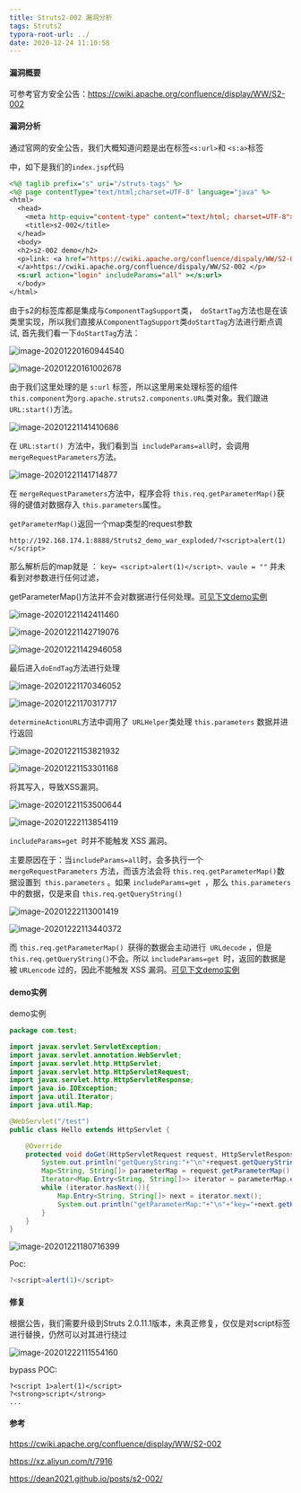 ```yaml
---
title: Struts2-002 漏洞分析
tags: Struts2
typora-root-url: ../
date: 2020-12-24 11:10:58
---
```


#### 漏洞概要

可参考官方安全公告：https://cwiki.apache.org/confluence/display/WW/S2-002

#### 漏洞分析

通过官网的安全公告，我们大概知道问题是出在标签`<s:url>`和 `<s:a>`标签

中，如下是我们的`index.jsp`代码

```jsp
<%@ taglib prefix="s" uri="/struts-tags" %>
<%@ page contentType="text/html;charset=UTF-8" language="java" %>
<html>
  <head>
    <meta http-equiv="content-type" content="text/html; charset=UTF-8">
    <title>s2-002</title>
  </head>
  <body>
  <h2>s2-002 demo</h2>
  <p>link: <a href="https://cwiki.apache.org/confluence/dispaly/WW/S2-002">
  </a>https://cwiki.apache.org/confluence/dispaly/WW/S2-002 </p>
  <s:url action="login" includeParams="all" ></s:url>
  </body>
</html>

```

<!--more-->

由于s2的标签库都是集成与`ComponentTagSupport`类，` doStartTag`方法也是在该类里实现，所以我们直接从`ComponentTagSupport`类`doStartTag`方法进行断点调试, 首先我们看一下`doStartTag`方法：

![image-20201220160944540](/img/Struts2-002-%E6%BC%8F%E6%B4%9E%E5%88%86%E6%9E%90/image-20201220160944540.png)

![image-20201220161002678](/img/Struts2-002-%E6%BC%8F%E6%B4%9E%E5%88%86%E6%9E%90/image-20201220161002678.png)

由于我们这里处理的是 `s:url` 标签，所以这里用来处理标签的组件 `this.component`为`org.apache.struts2.components.URL`类对象。我们跟进 `URL:start()`方法。

![image-20201221141410686](/img/Struts2-002-%E6%BC%8F%E6%B4%9E%E5%88%86%E6%9E%90/image-20201221141410686.png)

在 `URL:start() `方法中，我们看到当` includeParams=all`时，会调用 `mergeRequestParameters`方法。

![image-20201221141714877](/img/Struts2-002-%E6%BC%8F%E6%B4%9E%E5%88%86%E6%9E%90/image-20201221141714877.png)

在 `mergeRequestParameters`方法中，程序会将 `this.req.getParameterMap()`获得的键值对数据存入 `this.parameters`属性。

`getParameterMap()`返回一个map类型的request参数

```
http://192.168.174.1:8888/Struts2_demo_war_exploded/?<script>alert(1)</script>
```

那么解析后的map就是 ： `key= <script>alert(1)</script>、vaule = ""` 并未看到对参数进行任何过滤，

getParameterMap()方法并不会对数据进行任何处理。[可见下文demo实例](#demo)

![image-20201221142411460](/img/Struts2-002-%E6%BC%8F%E6%B4%9E%E5%88%86%E6%9E%90/image-20201221142411460.png)



![image-20201221142719076](/img/Struts2-002-%E6%BC%8F%E6%B4%9E%E5%88%86%E6%9E%90/image-20201221142719076.png)

![image-20201221142946058](/img/Struts2-002-%E6%BC%8F%E6%B4%9E%E5%88%86%E6%9E%90/image-20201221142946058.png)

最后进入`doEndTag`方法进行处理

![image-20201221170346052](/img/Struts2-002-%E6%BC%8F%E6%B4%9E%E5%88%86%E6%9E%90/image-20201221170346052.png)

![image-20201221170317717](/img/Struts2-002-%E6%BC%8F%E6%B4%9E%E5%88%86%E6%9E%90/image-20201221170317717.png)

`determineActionURL`方法中调用了` URLHelper`类处理 `this.parameters` 数据并进行返回

![image-20201221153821932](/img/Struts2-002-%E6%BC%8F%E6%B4%9E%E5%88%86%E6%9E%90/image-20201221153821932.png)

![image-20201221153301168](/img/Struts2-002-%E6%BC%8F%E6%B4%9E%E5%88%86%E6%9E%90/image-20201221153301168.png)

将其写入，导致XSS漏洞。

![image-20201221153500644](/img/Struts2-002-%E6%BC%8F%E6%B4%9E%E5%88%86%E6%9E%90/image-20201221153500644.png)

![image-20201222113854119](/img/Struts2-002-%E6%BC%8F%E6%B4%9E%E5%88%86%E6%9E%90/image-20201222113854119.png)

`includeParams=get `时并不能触发 XSS 漏洞。

主要原因在于：当` includeParams=all `时，会多执行一个` mergeRequestParameters` 方法，而该方法会将 `this.req.getParameterMap()`数据设置到` this.parameters` 。如果 `includeParams=get `，那么 `this.parameters `中的数据，仅是来自 `this.req.getQueryString()`

![image-20201222113001419](/img/Struts2-002-%E6%BC%8F%E6%B4%9E%E5%88%86%E6%9E%90/image-20201222113001419.png)

![image-20201222113440372](/img/Struts2-002-%E6%BC%8F%E6%B4%9E%E5%88%86%E6%9E%90/image-20201222113440372.png)

而 `this.req.getParameterMap() `获得的数据会主动进行` URLdecode` ，但是` this.req.getQueryString() `不会。所以 `includeParams=get `时，返回的数据是被 `URLencode` 过的，因此不能触发 XSS 漏洞。[可见下文demo实例](#demo)

#### demo实例

<span id="demo">demo实例</span>

```java
package com.test;

import javax.servlet.ServletException;
import javax.servlet.annotation.WebServlet;
import javax.servlet.http.HttpServlet;
import javax.servlet.http.HttpServletRequest;
import javax.servlet.http.HttpServletResponse;
import java.io.IOException;
import java.util.Iterator;
import java.util.Map;

@WebServlet("/test")
public class Hello extends HttpServlet {

    @Override
    protected void doGet(HttpServletRequest request, HttpServletResponse resp) throws ServletException, IOException {
        System.out.println("getQueryString:"+"\n"+request.getQueryString());
        Map<String, String[]> parameterMap = request.getParameterMap();
        Iterator<Map.Entry<String, String[]>> iterator = parameterMap.entrySet().iterator();
        while (iterator.hasNext()){
            Map.Entry<String, String[]> next = iterator.next();
            System.out.println("getParameterMap:"+"\n"+"key="+next.getKey()+'\n'+"value="+next.getValue()[0]);
        }
    }
}

```

![image-20201221180716399](/img/Struts2-002-%E6%BC%8F%E6%B4%9E%E5%88%86%E6%9E%90/image-20201221180716399.png)

Poc:

```js
?<script>alert(1)</script>
```



#### 修复

根据公告，我们需要升级到Struts 2.0.11.1版本，未真正修复，仅仅是对script标签进行替换，仍然可以对其进行绕过

![image-20201222111554160](/img/Struts2-002-%E6%BC%8F%E6%B4%9E%E5%88%86%E6%9E%90/image-20201222111554160.png)

bypass POC:

```
?<script 1>alert(1)</script>
?<strong>script</strong>
...

```

#### 参考

https://cwiki.apache.org/confluence/display/WW/S2-002

https://xz.aliyun.com/t/7916

https://dean2021.github.io/posts/s2-002/